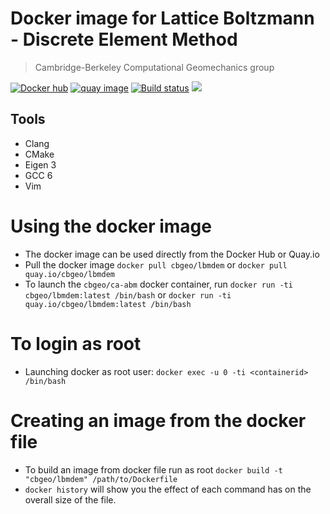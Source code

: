 # Docker image for Lattice Boltzmann - Discrete Element Method
> Cambridge-Berkeley Computational Geomechanics group

[![Docker hub](https://img.shields.io/badge/docker--hub-cbgeo--lbmdem-ff69b4.svg)](https://hub.docker.com/r/cbgeo/lbmdem)
[![quay image](https://img.shields.io/badge/quay--image-cbgeo--lbmdem-ff69b4.svg)](https://quay.io/repository/cbgeo/lbmdem)
[![Build status](https://api.travis-ci.org/cb-geo/docker-lbmdem.svg)](https://travis-ci.org/cb-geo/docker-lbmdem)
[![](https://images.microbadger.com/badges/image/cbgeo/lbmdem.svg)](http://microbadger.com/images/cbgeo/lbmdem)

## Tools
* Clang
* CMake
* Eigen 3
* GCC 6
* Vim

# Using the docker image
* The docker image can be used directly from the Docker Hub or Quay.io
* Pull the docker image `docker pull cbgeo/lbmdem` or `docker pull quay.io/cbgeo/lbmdem`
* To launch the `cbgeo/ca-abm`  docker container, run `docker run -ti cbgeo/lbmdem:latest /bin/bash` or `docker run -ti quay.io/cbgeo/lbmdem:latest /bin/bash`

# To login as root
* Launching docker as root user: `docker exec -u 0 -ti <containerid> /bin/bash`

# Creating an image from the docker file
* To build an image from docker file run as root `docker build -t "cbgeo/lbmdem" /path/to/Dockerfile`
* `docker history` will show you the effect of each command has on the overall size of the file.
